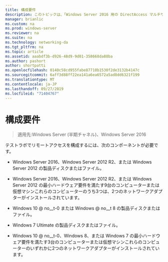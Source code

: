```yaml
---
title: 構成要件
description: このトピックは、「Windows Server 2016 用の DirectAccess マルチサイト展開のテストラボガイド」の一部です。
manager: brianlic
ms.custom: na
ms.prod: windows-server
ms.reviewer: na
ms.suite: na
ms.technology: networking-da
ms.tgt_pltfrm: na
ms.topic: article
ms.assetid: aaabdf3b-d926-48d9-9d01-358668da88ba
ms.author: pashort
author: shortpatti
ms.openlocfilehash: 0140c58cd955fabe87710b1530f2de3132b4147c
ms.sourcegitcommit: 6aff3d88ff22ea141a6ea6572a5ad8dd6321f199
ms.translationtype: MT
ms.contentlocale: ja-JP
ms.lasthandoff: 09/27/2019
ms.locfileid: "71404767"
---
```

# <a name="configuration-requirements"></a>構成要件

>適用先:Windows Server (半期チャネル)、Windows Server 2016

テストラボでリモートアクセスを構成するには、次のコンポーネントが必要です。  
  
-   Windows Server 2016、Windows Server 2012 R2、または Windows Server 2012 の製品ディスクまたはファイル。  
  
-   Windows Server 2016、Windows Server 2012 R2、または Windows Server 2012 の最小ハードウェア要件を満たす9台のコンピューターまたは仮想マシンこれらのコンピューターのうち3つは、2つのネットワークアダプターがインストールされています。  
  
-   Windows 10 @ no__t-0 または Windows @ no__t 8 の製品ディスクまたはファイル。  
  
-   Windows 7 Ultimate の製品ディスクまたはファイル。  
  
-   Windows 10 @ no__t-0、Windows 8、または Windows 7 の最小ハードウェア要件を満たす3台のコンピューターまたは仮想マシンこれらのコンピューターのいずれかに2つのネットワークアダプターがインストールされています。  
  


